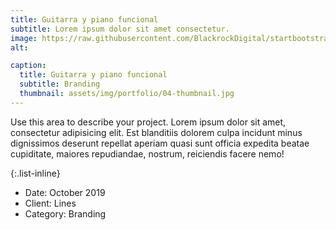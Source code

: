 ```yaml
---
title: Guitarra y piano funcional
subtitle: Lorem ipsum dolor sit amet consectetur.
image: https://raw.githubusercontent.com/BlackrockDigital/startbootstrap-agency/master/src/assets/img/portfolio/04-full.jpg
alt:

caption:
  title: Guitarra y piano funcional
  subtitle: Branding
  thumbnail: assets/img/portfolio/04-thumbnail.jpg
---
```

Use this area to describe your project. Lorem ipsum dolor sit amet, consectetur adipisicing elit. Est blanditiis dolorem culpa incidunt minus dignissimos deserunt repellat aperiam quasi sunt officia expedita beatae cupiditate, maiores repudiandae, nostrum, reiciendis facere nemo!

{:.list-inline}
- Date: October 2019
- Client: Lines
- Category: Branding
